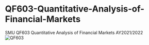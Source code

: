 # QF603-Quantitative-Analysis-of-Financial-Markets

SMU QF603 Quantitative Analysis of Financial Markets AY2021/2022
![QF603](https://user-images.githubusercontent.com/89251985/146677232-478c9f89-3895-4c5d-a9e2-bfd777f26148.png)
